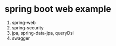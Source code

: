 # spring boot web example

1. spring-web
2. spring-security
3. jpa, spring-data-jpa, queryDsl
4. swagger
